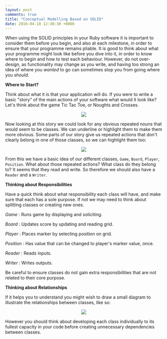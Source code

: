```yaml
---
layout: post
comments: true
title: "Conceptual Modelling Based on SOLID"
date: 2016-04-18 12:30:30 +0000
---
```


When using the SOLID principles in your Ruby software it is important to consider them before you begin, and also at each milestone, in order to ensure that your programme remains pliable. It is good to think about what your programme might look like before you dive into it, in order to know where to begin and how to test each behaviour. However, do not over-design, as functionality may change as you write, and having too strong an idea of where you <i>wanted</i> to go can sometimes stop you from going where you <i>should</i>.

<strong>Where to Start?</strong>

Think about what it is that your application will do. If you were to write a basic "story" of the main actions of your software what would it look like? Let's think about the game Tic Tac Toe, or Noughts and Crosses.

<p align="center">
<img src="../../../../../../../assets/story_of_tic_tac.jpg">
</p>

Now looking at this story we could look for any obvious repeated nouns that would seem to be classes. We can underline or highlight them to make them more obvious. Some parts of our story give us repeated actions that don't clearly belong in one of those classes, so we can highlight them too:

<p align="center">
<img src="../../../../../../../assets/story_of_tic_tac_class_nouns.jpg">
</p>

From this we have a basic idea of our different classes, `Game`, `Board`, `Player`, `Position`. What about those repeated actions? What class do they belong to? It seems that they read and write. So therefore we should also have a `Reader` and a `Writer`.

<strong>Thinking about Responsibilities</strong>

Have a quick think about what responsibility each class will have, and make sure that each has a sole purpose. If not we may need to think about splitting classes or creating new ones. 

<i> Game </i>: Runs game by displaying and soliciting.

<i> Board </i>: Updates score by updating and reading grid.

<i> Player </i>: Places marker by selecting position on grid.

<i> Position </i>: Has value that can be changed to player's marker value, once.

<i> Reader </i>: Reads inputs.

<i> Writer </i>: Writes outputs.

Be careful to ensure classes do not gain extra responsibilities that are not related to their core purpose. 

<strong>Thinking about Relationships</strong>

If it helps you to understand you might wish to draw a small diagram to illustrate the relationships between classes, like so:

<p align="center">
<img src="../../../../../../../assets/flow_of_control_tic_tac_classes.jpg">
</p>

However you should think about developing each class individually to its fullest capacity in your code before creating unnecessary dependencies between classes.
